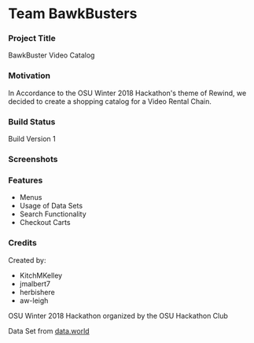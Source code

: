 # Team BawkBusters

### Project Title
BawkBuster Video Catalog

### Motivation
In Accordance to the OSU Winter 2018 Hackathon's theme of Rewind, we decided to create a shopping catalog for a Video Rental Chain.

### Build Status
Build Version 1

### Screenshots

### Features
* Menus
* Usage of Data Sets
* Search Functionality
* Checkout Carts

### Credits
Created by:
* KitchMKelley
* jmalbert7
* herbishere
* aw-leigh


OSU Winter 2018 Hackathon organized by the OSU Hackathon Club


Data Set from [data.world](https://data.world/popculture/imdb-5000-movie-dataset)
